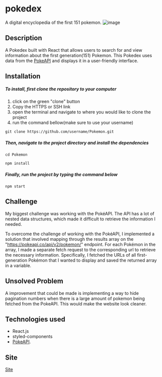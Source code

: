 # pokedex
A digital encyclopedia of the first 151 pokemon.
![image](https://user-images.githubusercontent.com/108766758/223137078-71e2854b-54ad-44ed-b84a-1d7a1021ac1b.png)


## Description
A Pokedex built with React that allows users to search for and view information about the first generation(151) Pokemon. This Pokedex uses data from the [PokeAPI](https://pokeapi.co/) and displays it in a user-friendly interface.

## Installation
##### To install, first clone the repository to your computer
1. click on the green "clone" button
2. Copy the HTTPS or SSH link
3. open the terminal and navigate to where you would like to clone the project
4. run the command bellow(make sure to use your username)
```
git clone https://github.com/username/Pokemon.git
```    
##### Then, navigate to the project directory and install the dependencies
```
cd Pokemon
```
```
npm install
```

##### Finally, run the project by typing the command below
    npm start
    
## Challenge
My biggest challenge was working with the PokéAPI. The API has a lot of nested data structures, which made it difficult to retrieve the information I  needed. 

To overcome the challenge of working with the PokéAPI, I implemented a solution that involved mapping through the results array on the "https://pokeapi.co/api/v2/pokemon/" endpoint. For each Pokémon in the array, I made a separate fetch request to the corresponding url to retrieve the necessary information. Specifically, I fetched the URLs of all first-generation Pokémon that I wanted to display and saved the returned array in a variable. 

## Unsolved Problem
A improvement that could be made is implementing a way to hide pagination numbers when there is a large amount of pokemon being fetched from the PokeAPI. This would make the website look cleaner.

## Technologies used  
+ React.js
+ styled-components 
+ [PokeAPI](https://pokeapi.co/).

## Site
[Site](https://pokelibrary.netlify.app/)
